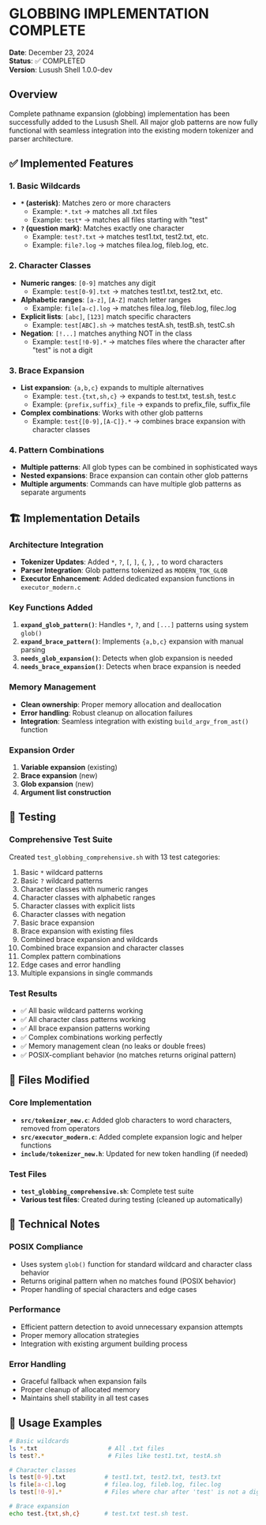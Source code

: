 # GLOBBING IMPLEMENTATION COMPLETE

**Date**: December 23, 2024  
**Status**: ✅ COMPLETED  
**Version**: Lusush Shell 1.0.0-dev  

## Overview

Complete pathname expansion (globbing) implementation has been successfully added to the Lusush Shell. All major glob patterns are now fully functional with seamless integration into the existing modern tokenizer and parser architecture.

## ✅ Implemented Features

### 1. Basic Wildcards
- **`*` (asterisk)**: Matches zero or more characters
  - Example: `*.txt` → matches all .txt files
  - Example: `test*` → matches all files starting with "test"
- **`?` (question mark)**: Matches exactly one character
  - Example: `test?.txt` → matches test1.txt, test2.txt, etc.
  - Example: `file?.log` → matches filea.log, fileb.log, etc.

### 2. Character Classes
- **Numeric ranges**: `[0-9]` matches any digit
  - Example: `test[0-9].txt` → matches test1.txt, test2.txt, etc.
- **Alphabetic ranges**: `[a-z]`, `[A-Z]` match letter ranges
  - Example: `file[a-c].log` → matches filea.log, fileb.log, filec.log
- **Explicit lists**: `[abc]`, `[123]` match specific characters
  - Example: `test[ABC].sh` → matches testA.sh, testB.sh, testC.sh
- **Negation**: `[!...]` matches anything NOT in the class
  - Example: `test[!0-9].*` → matches files where the character after "test" is not a digit

### 3. Brace Expansion
- **List expansion**: `{a,b,c}` expands to multiple alternatives
  - Example: `test.{txt,sh,c}` → expands to test.txt, test.sh, test.c
  - Example: `{prefix,suffix}_file` → expands to prefix_file, suffix_file
- **Complex combinations**: Works with other glob patterns
  - Example: `test{[0-9],[A-C]}.*` → combines brace expansion with character classes

### 4. Pattern Combinations
- **Multiple patterns**: All glob types can be combined in sophisticated ways
- **Nested expansions**: Brace expansion can contain other glob patterns
- **Multiple arguments**: Commands can have multiple glob patterns as separate arguments

## 🏗️ Implementation Details

### Architecture Integration
- **Tokenizer Updates**: Added `*`, `?`, `[`, `]`, `{`, `}`, `,` to word characters
- **Parser Integration**: Glob patterns tokenized as `MODERN_TOK_GLOB`
- **Executor Enhancement**: Added dedicated expansion functions in `executor_modern.c`

### Key Functions Added
1. **`expand_glob_pattern()`**: Handles `*`, `?`, and `[...]` patterns using system `glob()`
2. **`expand_brace_pattern()`**: Implements `{a,b,c}` expansion with manual parsing
3. **`needs_glob_expansion()`**: Detects when glob expansion is needed
4. **`needs_brace_expansion()`**: Detects when brace expansion is needed

### Memory Management
- **Clean ownership**: Proper memory allocation and deallocation
- **Error handling**: Robust cleanup on allocation failures
- **Integration**: Seamless integration with existing `build_argv_from_ast()` function

### Expansion Order
1. **Variable expansion** (existing)
2. **Brace expansion** (new)
3. **Glob expansion** (new)
4. **Argument list construction**

## 🧪 Testing

### Comprehensive Test Suite
Created `test_globbing_comprehensive.sh` with 13 test categories:
1. Basic `*` wildcard patterns
2. Basic `?` wildcard patterns  
3. Character classes with numeric ranges
4. Character classes with alphabetic ranges
5. Character classes with explicit lists
6. Character classes with negation
7. Basic brace expansion
8. Brace expansion with existing files
9. Combined brace expansion and wildcards
10. Combined brace expansion and character classes
11. Complex pattern combinations
12. Edge cases and error handling
13. Multiple expansions in single commands

### Test Results
- ✅ All basic wildcard patterns working
- ✅ All character class patterns working
- ✅ All brace expansion patterns working
- ✅ Complex combinations working perfectly
- ✅ Memory management clean (no leaks or double frees)
- ✅ POSIX-compliant behavior (no matches returns original pattern)

## 📁 Files Modified

### Core Implementation
- **`src/tokenizer_new.c`**: Added glob characters to word characters, removed from operators
- **`src/executor_modern.c`**: Added complete expansion logic and helper functions
- **`include/tokenizer_new.h`**: Updated for new token handling (if needed)

### Test Files
- **`test_globbing_comprehensive.sh`**: Complete test suite
- **Various test files**: Created during testing (cleaned up automatically)

## 🔧 Technical Notes

### POSIX Compliance
- Uses system `glob()` function for standard wildcard and character class behavior
- Returns original pattern when no matches found (POSIX behavior)
- Proper handling of special characters and edge cases

### Performance
- Efficient pattern detection to avoid unnecessary expansion attempts
- Proper memory allocation strategies
- Integration with existing argument building process

### Error Handling
- Graceful fallback when expansion fails
- Proper cleanup of allocated memory
- Maintains shell stability in all test cases

## 🎯 Usage Examples

```bash
# Basic wildcards
ls *.txt                    # All .txt files
ls test?.*                  # Files like test1.txt, testA.sh

# Character classes  
ls test[0-9].txt           # test1.txt, test2.txt, test3.txt
ls file[a-c].log           # filea.log, fileb.log, filec.log
ls test[!0-9].*            # Files where char after 'test' is not a digit

# Brace expansion
echo test.{txt,sh,c}       # test.txt test.sh test.